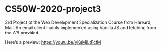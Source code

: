 # CS50W-2020-project3
3rd Project of the Web Development Specialization Course from Harvard, Mail. An email client mainly implemented using Vanilla JS and fetching from the API provided.

Here's a preview: https://youtu.be/yKgMjLtFcfM
